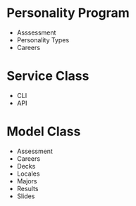 # Personality Program

- Asssessment
- Personality Types
- Careers

# Service Class

- CLI
- API

# Model Class

- Assessment
- Careers
- Decks
- Locales
- Majors
- Results
- Slides

